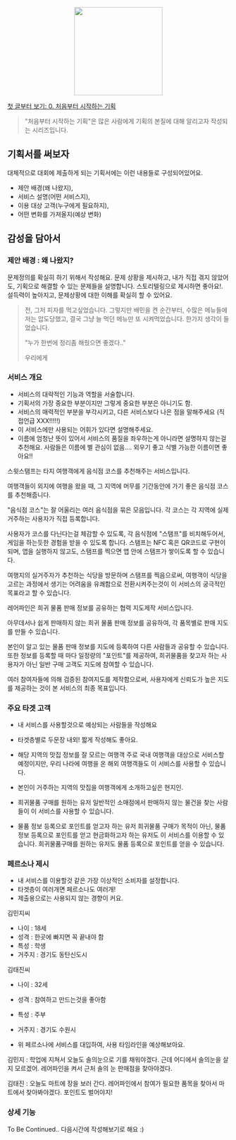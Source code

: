 <p align="center"><img src="https://i.imgur.com/wUFdbUb.png" width="200px"></p>

[첫 글부터 보기: 0. 처음부터 시작하는 기획](../)
> "처음부터 시작하는 기획"은  많은 사람에게 기획의 본질에 대해 알리고자 작성되는 시리즈입니다. 

## 기획서를 써보자
대체적으로 대회에 제출하게 되는 기획서에는 이런 내용들로 구성되어있어요.
-   제안 배경(왜 나왔지), 
-   서비스 설명(어떤 서비스지), 
-   이용 대상 고객(누구에게 필요하지), 
-   어떤 변화를 가져올지(예상 변화)

## 감성을 담아서

### 제안 배경 : 왜 나왔지?
문제정의를 확실히 하기 위해서 작성해요. 문제 상황을 제시하고, 내가 직접 겪지 않았어도, 기획으로 해결할 수 있는 문제들을 설명합니다. 스토리텔링으로 제시하면 좋아요!. 설득력이 높아지고, 문제상황에 대한 이해를 확실히 할 수 있어요.

> 전, 그저 피자를 먹고싶었습니다. 그렇지만 배민을 켠 순간부터, 수많은 메뉴들에 저는 압도당했고, 결국 그냥 늘 먹던 메뉴만 또 시켜먹었습니다. 한가지 생각이 들었습니다.
> 
> "누가 한번에 정리좀 해줬으면 좋겠다.."
> 
> 우리에게 


### 서비스 개요

-   서비스의 대략적인 기능과 역할을 서술합니다.
-   기획서의 가장 중요한 부분이지만 그렇게 중요한 부분은 아니기도 함.
-   서비스의 매력적인 부분을 부각시키고, 다른 서비스보다 나은 점을 말해주세요 (직접언급 XXX!!!!!)
-   이 서비스에만 사용되는 어휘가 있다면 설명해주세요.
-   이름에 엄청난 뜻이 있어서 서비스의 품질을 좌우하는게 아니라면 설명하지 않는걸 추천해요. 사람들은 이름에 별 관심이 없음.... 외우기 좋고 식별 가능한 이름이면 좋아요!!

스윗스탬프는 타지 여행객에게 음식점 코스를 추천해주는 서비스입니다.

여행객들이 외지에 여행을 왔을 때, 그 지역에 머무를 기간동안에 가기 좋은 음식점 코스를 추천해줍니다.

"음식점 코스"는 잘 어울리는 여러 음식점을 묶은 모음입니다. 각 코스는 각 지역에 실제 거주하는 사용자가 직접 등록합니다.

사용자가 코스를 다닌다는걸 체감할 수 있도록, 각 음식점에 "스탬프"를 비치해두어서, 게임을 하는듯한 경험을 받을 수 있도록 합니다. 스탬프는 NFC 혹은 QR코드로 구현이 되며, 앱을 실행하지 않고도, 스탬프를 찍으면 앱 안에 스탬프가 쌓이도록 할 수 있습니다.

여행지의 실거주자가 추천하는 식당을 방문하며 스탬프를 찍음으로써, 여행객이 식당을 고르는 과정에서 생기는 어려움을 유쾌함으로 전환시켜주는것이 이 서비스의 궁극적인 목표라고 할 수 있습니다.

레어파인은 희귀 물품 판매 정보를 공유하는 협력 지도제작 서비스입니다.

아무데서나 쉽게 판매하지 않는 희귀 물품 판매 정보를 공유하여, 각 품목별로 판매 지도를 만들 수 있습니다.

본인이 알고 있는 물품 판매 정보를 지도에 등록하여 다른 사람들과 공유할 수 있습니다. 또한 정보를 등록할 때 마다 일정량의 "포인트"를 제공하여, 희귀물품을 찾고자 하는 사용자가 아닌 일반 구매 고객도 지도에 참여할 수 있습니다.

여러 참여자들에 의해 검증된 참여지도를 제작함으로써, 사용자에게 신뢰도가 높은 지도를 제공하는 것이 본 서비스의 최종 목표입니다.

### 주요 타겟 고객

-   내 서비스를 사용할것으로 예상되는 사람들을 작성해요
    
-   타겟층별로 두문장 내외! 짧게 작성해도 좋아요.
    
-   해당 지역의 맛집 정보를 잘 모르는 여행객 주로 국내 여행객을 대상으로 서비스할 예정이지만, 우리 나라에 여행을 온 해외 여행객들도 이 서비스를 사용할 수 있습니다.
    
-   본인이 거주하는 지역의 맛집을 여행객에게 소개하고싶은 현지인.
    
-   희귀물품 구매를 원하는 유저 일반적인 소매점에서 판매하지 않는 물건을 찾는 사람들이 이 서비스를 사용할 수 있습니다.
    
-   물품 정보 등록으로 포인트를 얻고자 하는 유저 희귀물품 구매가 목적이 아닌, 물품정보 등록으로 포인트를 얻고 현금화하고자 하는 유저도 이 서비스를 이용할 수 있습니다. 희귀물품구매를 원하는 유저도 물품 등록으로 포인트를 얻을 수 있습니다.
    

### 페르소나 제시

-   내 서비스를 이용할것 같은 가장 이상적인 소비자를 설정합니다.
-   타겟층이 여러개면 페르소나도 여러개!
-   제출용으로는 사용되지 않는 경향이 커요.

김민지씨

-   나이 : 18세
-   성격 : 한곳에 빠지면 꼭 끝내야 함
-   특성 : 학생
-   거주지 : 경기도 동탄신도시

김태진씨

-   나이 : 32세
    
-   성격 : 참여하고 만드는것을 좋아함
    
-   특성 : 주부
    
-   거주지 : 경기도 수원시
    
-   위 페르소나에 서비스를 대입하여, 사용 타임라인을 예상해보아요.
    

김민지 : 학업에 지쳐서 오늘도 솔의눈으로 기를 채워야겠다. 근데 어디에서 솔의눈을 살지 모르겠어. 레어파인을 켜서 근처 솔의 눈 판매점을 찾아야겠다.

김태진 : 오늘도 마트에 장을 보러 간다. 레어파인에서 참여가 필요한 품목을 찾아서 마트에서 찾아봐야겠다. 포인트도 벌어야지!

### 상세 기능

To Be Continued.. 다음시간에 작성해보기로 해요 :)
<!--stackedit_data:
eyJoaXN0b3J5IjpbLTE1MDI3MjgyMTEsMzc3NzU4MDgzLC0xNz
czMzM4MTc1LDg2MjU0MjI5NCwtMTk2NTQyNzY2LC0xMTc5NjE0
MjQ0LDgzNjg0NTE0NF19
-->